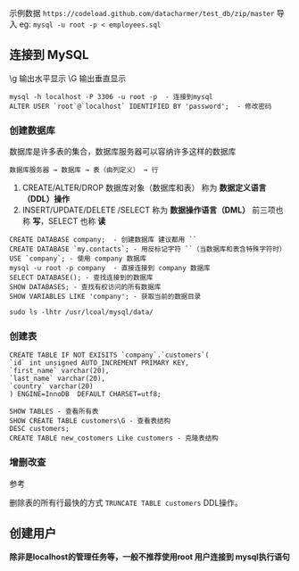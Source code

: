 
示例数据 `https://codeload.github.com/datacharmer/test_db/zip/master`
导入 eg: `mysql -u root -p < employees.sql`

## 连接到 MySQL
 \g 输出水平显示
 \G 输出垂直显示

```
mysql -h localhost -P 3306 -u root -p  - 连接到mysql
ALTER USER `root`@`localhost` IDENTIFIED BY 'password';  - 修改密码
```
### 创建数据库
数据库是许多表的集合，数据库服务器可以容纳许多这样的数据库

`数据库服务器 → 数据库 → 表（由列定义） → 行`

1. CREATE/ALTER/DROP  数据库对象（数据库和表） 称为 **数据定义语言（DDL）操作**
2. INSERT/UPDATE/DELETE /SELECT  称为 **数据操作语言（DML）** 前三项也称 **写**，SELECT 也称 **读**

```
CREATE DATABASE company;  - 创建数据库 建议都用 ``
CREATE DATABASE `my.contacts`; - 用反标记字符 ``（当数据库和表含特殊字符时） 
USE `company`; - 使用 company 数据库
mysql -u root -p company  - 直接连接到 company 数据库
SELECT DATABASE(); - 查找连接到的数据库
SHOW DATABASES; - 查找有权访问的所有数据库
SHOW VARIABLES LIKE 'company'; - 获取当前的数据目录

```
`sudo ls -lhtr /usr/lcoal/mysql/data/`

### 创建表
```
CREATE TABLE IF NOT EXISITS `company`.`customers`(
`id` int unsigned AUTO_INCREMENT PRIMARY KEY,
`first_name` varchar(20),
`last_name` varchar(20),
`country` varchar(20)
) ENGINE=InnoDB  DEFAULT CHARSET=utf8;

SHOW TABLES - 查看所有表
SHOW CREATE TABLE customers\G - 查看表结构
DESC customers;
CREATE TABLE new_costomers Like customers - 克隆表结构
```

### 增删改查
参考

删除表的所有行最快的方式 `TRUNCATE TABLE customers`  DDL操作。

## 创建用户
**除非是localhost的管理任务等，一般不推荐使用root 用户连接到 mysql执行语句**



